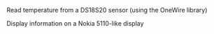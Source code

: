 Read temperature from a DS18S20 sensor (using the OneWire library)

Display information on a Nokia 5110-like display
